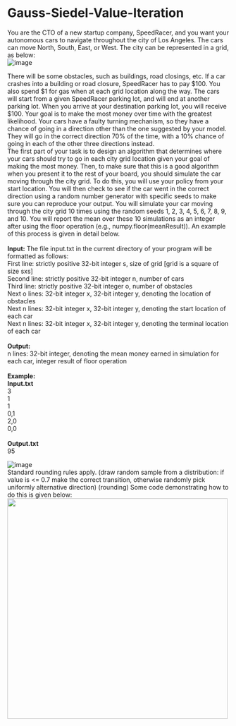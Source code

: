 # Gauss-Siedel-Value-Iteration

You are the CTO of a new startup company, SpeedRacer, and you want your autonomous cars to navigate throughout the city of Los Angeles. The cars can move North, South, East, or West. The city can be represented in a grid, as below:
<br>
![image](https://user-images.githubusercontent.com/42768898/50745636-328da180-11e0-11e9-84bf-b74ad6563cef.png)

There will be some obstacles, such as buildings, road closings, etc. If a car crashes into a building or road closure, SpeedRacer has to pay $100. You also spend $1 for gas when at each grid location along the way. The cars will start from a given SpeedRacer parking lot, and will end at another parking lot. When you arrive at your destination parking lot, you will receive $100. Your goal is to make the most money over time with the greatest likelihood. Your cars have a faulty turning mechanism, so they have a chance of going in a direction other than the one suggested by your model. They will go in the correct direction 70% of the time, with a 10% chance of going in each of the other three directions instead.
<br>
The first part of your task is to design an algorithm that determines where your cars should try to go in each city grid location given your goal of making the most money. Then, to make sure that this is a good algorithm when you present it to the rest of your board, you should simulate the car moving through the city grid. To do this, you will use your policy from your start location. You will then check to see if the car went in the correct direction using a random number generator with specific seeds to make sure you can reproduce your output. You will simulate your car moving through the city grid 10 times using the random seeds 1, 2, 3, 4, 5, 6, 7, 8, 9, and 10. You will report the mean over these 10 simulations as an integer after using the floor operation (e.g., numpy.floor(meanResult)). An example of this process is given in detail below.
<br><br>
<b>Input:</b> The file input.txt in the current directory of your program will be formatted as follows:<br>
First line: strictly positive 32-bit integer s, size of grid [grid is a square of size sxs]<br>
Second line: strictly positive 32-bit integer n, number of cars<br>
Third line: strictly positive 32-bit integer o, number of obstacles<br>
Next o lines: 32-bit integer x, 32-bit integer y, denoting the location of obstacles<br>
Next n lines: 32-bit integer x, 32-bit integer y, denoting the start location of each car<br>
Next n lines: 32-bit integer x, 32-bit integer y, denoting the terminal location of each car<br>
<br>
<b>Output:</b><br>
n lines: 32-bit integer, denoting the mean money earned in simulation for each car, integer result of floor operation<br>
<br>
<b>Example:</b><br>
<b>Input.txt</b><br>
3<br>
1<br>
1<br>
0,1<br>
2,0<br>
0,0<br><br>
<b>Output.txt</b><br>
95

![image](https://user-images.githubusercontent.com/42768898/50745649-42a58100-11e0-11e9-9e5e-6254cd6e772d.png)
<br>
Standard rounding rules apply. (draw random sample from a distribution: if value is <= 0.7 make the correct transition, otherwise randomly pick uniformly alternative direction) (rounding) Some code demonstrating how to do this is given below:<br>
<img src="https://user-images.githubusercontent.com/42768898/50745651-4507db00-11e0-11e9-978f-60fe18bb10ef.png" width="500">
